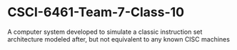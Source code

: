 # CSCI-6461-Team-7-Class-10
A computer system developed to simulate  a classic instruction set architecture modeled after, but not equivalent to any known CISC machines
